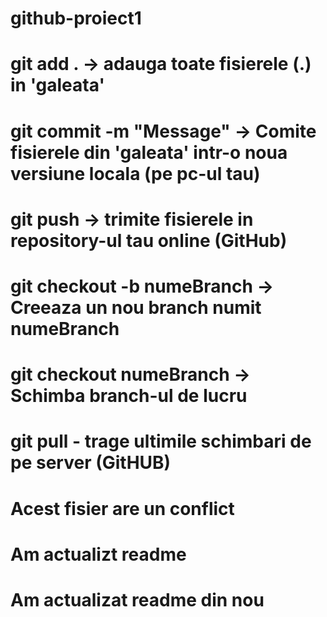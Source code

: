 # github-proiect1

# git add . -> adauga toate fisierele (.) in 'galeata'
# git commit -m "Message" -> Comite fisierele din 'galeata' intr-o noua versiune locala (pe pc-ul tau)
# git push -> trimite fisierele in repository-ul tau online (GitHub)
# git checkout -b numeBranch -> Creeaza un nou branch numit numeBranch
# git checkout numeBranch -> Schimba branch-ul de lucru
# git pull - trage ultimile schimbari de pe server (GitHUB)
# Acest fisier are un conflict
# Am actualizt readme
# Am actualizat readme din nou
